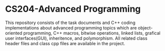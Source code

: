 # CS204-Advanced Programming
This repository consists of the task documents and C++ coding implementations about advanced programming topics which are object-oriented programming, C++ macros, bitwise operations, linked lists, grafical user interfaces(GUI), inheritence, and polymorphism. All related class header files and class cpp files are available in the project. 
